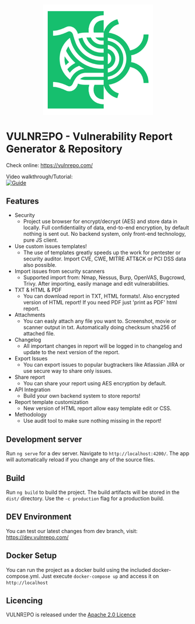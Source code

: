 <div align="center"><img src="/src/assets/logo/vulnrepo_logo.png" width="300"></div>

# VULNRΞPO - Vulnerability Report Generator & Repository

Check online: https://vulnrepo.com/

Video walkthrough/Tutorial:  
[![Guide](https://img.youtube.com/vi/cW_kVPtUJbU/0.jpg)](https://www.youtube.com/watch?v=cW_kVPtUJbU)

## Features

 - Security
    - Project use browser for encrypt/decrypt (AES) and store data in locally. Full confidentiality of data, end-to-end encryption, by default nothing is sent out. No backend system, only front-end technology, pure JS client.
 - Use custom issues templates!
    - The use of templates greatly speeds up the work for pentester or security auditor. Import CVE, CWE, MITRE ATT&CK or PCI DSS data also possible.
 - Import issues from security scanners
    - Supported import from: Nmap, Nessus, Burp, OpenVAS, Bugcrowd, Trivy. After importing, easily manage and edit vulnerabilities.
 - TXT & HTML & PDF
    - You can download report in TXT, HTML formats!. Also encrypted version of HTML report! If you need PDF just 'print as PDF' html report.
 - Attachments
    - You can easly attach any file you want to. Screenshot, movie or scanner output in txt. Automatically doing checksum sha256 of attached file.
 - Changelog
    - All important changes in report will be logged in to changelog and update to the next version of the report.
 - Export Issues
    - You can export issues to popular bugtrackers like Atlassian JIRA or use secure way to share only issues.
 - Share report
    - You can share your report using AES encryption by default.
 - API Integration
    - Build your own backend system to store reports!
 - Report template customization
    - New version of HTML report allow easy template edit or CSS.
 - Methodology
    - Use audit tool to make sure nothing missing in the report!


## Development server

Run `ng serve` for a dev server. Navigate to `http://localhost:4200/`. The app will automatically reload if you change any of the source files.

## Build

Run `ng build` to build the project. The build artifacts will be stored in the `dist/` directory. Use the `-c production` flag for a production build.

## DEV Environment

You can test our latest changes from dev branch, visit: https://dev.vulnrepo.com/

## Docker Setup

You can run the project as a docker build using the included docker-compose.yml. Just execute `docker-compose up` and access it on `http://localhost`

## Licencing

VULNRΞPO is released under the [Apache 2.0 Licence](https://www.apache.org/licenses/LICENSE-2.0)
